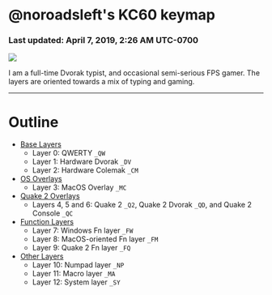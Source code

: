 # @noroadsleft's KC60 keymap

### Last updated: April 7, 2019, 2:26 AM UTC-0700

![](https://i.imgur.com/tzhXQYI.jpg)

I am a full-time Dvorak typist, and occasional semi-serious FPS gamer. The layers are oriented towards a mix of typing and gaming.


----

# Outline

- [Base Layers](./readme_ch1.md)
  - Layer 0: QWERTY `_QW`
  - Layer 1: Hardware Dvorak `_DV`
  - Layer 2: Hardware Colemak `_CM`
- [OS Overlays](./readme_ch2.md)
  - Layer 3: MacOS Overlay `_MC`
- [Quake 2 Overlays](./readme_ch3.md)
  - Layers 4, 5 and 6: Quake 2 `_Q2`, Quake 2 Dvorak `_QD`, and Quake 2 Console `_QC`
- [Function Layers](./readme_ch4.md)
  - Layer 7: Windows Fn layer `_FW`
  - Layer 8: MacOS-oriented Fn layer `_FM`
  - Layer 9: Quake 2 Fn layer `_FQ`
- [Other Layers](./readme_ch5.md)
  - Layer 10: Numpad layer `_NP`
  - Layer 11: Macro layer `_MA`
  - Layer 12: System layer `_SY`
